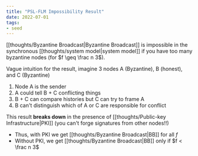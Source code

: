 ```yaml
---
title: "PSL-FLM Impossibility Result"
date: 2022-07-01
tags:
- seed
---
```


[[thoughts/Byzantine Broadcast|Byzantine Broadcast]] is impossible in the synchronous [[thoughts/system model|system model]] if you have too many byzantine nodes (for $f \geq \frac n 3$).

Vague intuition for the result, imagine 3 nodes A (Byzantine), B (honest), and C (Byzantine)
1. Node A is the sender
2. A could tell B + C conflicting things
3. B + C can compare histories but C can try to frame A
4. B can't distinguish which of A or C are responsible for conflict

This result **breaks down** in the presence of [[thoughts/Public-key Infrastructure|PKI]] (you can't forge signatures from other nodes!!)
- Thus, with PKI we get [[thoughts/Byzantine Broadcast|BB]] for all $f$
- Without PKI, we get [[thoughts/Byzantine Broadcast|BB]] only if $f < \frac n 3$
